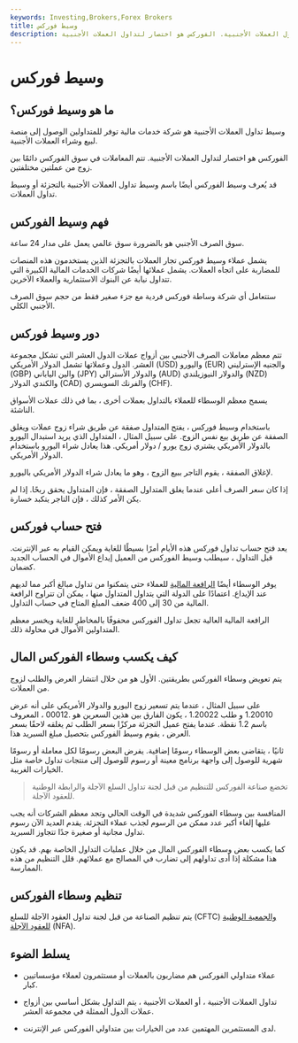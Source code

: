 ```yaml
---
keywords: Investing,Brokers,Forex Brokers
title: وسيط فوركس
description: وسيط الفوركس هو شركة خدمات مالية تقدم لعملائها القدرة على تداول العملات الأجنبية. الفوركس هو اختصار لتداول العملات الأجنبية.
---
```


# وسيط فوركس
## ما هو وسيط فوركس؟

وسيط تداول العملات الأجنبية هو شركة خدمات مالية توفر للمتداولين الوصول إلى منصة لبيع وشراء العملات الأجنبية.

الفوركس هو اختصار لتداول العملات الأجنبية. تتم المعاملات في سوق الفوركس دائمًا بين زوج من عملتين مختلفتين.

قد يُعرف وسيط الفوركس أيضًا باسم وسيط تداول العملات الأجنبية بالتجزئة أو وسيط تداول العملات.

## فهم وسيط الفوركس

سوق الصرف الأجنبي هو بالضرورة سوق عالمي يعمل على مدار 24 ساعة.

يشمل عملاء وسيط فوركس تجار العملات بالتجزئة الذين يستخدمون هذه المنصات للمضاربة على اتجاه العملات. يشمل عملائها أيضًا شركات الخدمات المالية الكبيرة التي تتداول نيابة عن البنوك الاستثمارية والعملاء الآخرين.

ستتعامل أي شركة وساطة فوركس فردية مع جزء صغير فقط من حجم سوق الصرف الأجنبي الكلي.

## دور وسيط فوركس

تتم معظم معاملات الصرف الأجنبي بين أزواج عملات الدول العشر التي تشكل مجموعة العشر. الدول وعملاتها تشمل الدولار الأمريكي (USD) واليورو (EUR) والجنيه الإسترليني (GBP) والين الياباني (JPY) والدولار الأسترالي (AUD) والدولار النيوزيلندي (NZD) والكندي الدولار (CAD) والفرنك السويسري (CHF).

يسمح معظم الوسطاء للعملاء بالتداول بعملات أخرى ، بما في ذلك عملات الأسواق الناشئة.

باستخدام وسيط فوركس ، يفتح المتداول صفقة عن طريق شراء زوج عملات ويغلق الصفقة عن طريق بيع نفس الزوج. على سبيل المثال ، المتداول الذي يريد استبدال اليورو بالدولار الأمريكي يشتري زوج يورو / دولار أمريكي. هذا يعادل شراء اليورو باستخدام الدولار الأمريكي.

لإغلاق الصفقة ، يقوم التاجر ببيع الزوج ، وهو ما يعادل شراء الدولار الأمريكي باليورو.

إذا كان سعر الصرف أعلى عندما يغلق المتداول الصفقة ، فإن المتداول يحقق ربحًا. إذا لم يكن الأمر كذلك ، فإن التاجر يتكبد خسارة.

## فتح حساب فوركس

يعد فتح حساب تداول فوركس هذه الأيام أمرًا بسيطًا للغاية ويمكن القيام به عبر الإنترنت. قبل التداول ، سيطلب وسيط الفوركس من العميل إيداع الأموال في الحساب الجديد كضمان.

يوفر الوسطاء أيضًا [الرافعة المالية](/leverage) للعملاء حتى يتمكنوا من تداول مبالغ أكبر مما لديهم عند الإيداع. اعتمادًا على الدولة التي يتداول المتداول منها ، يمكن أن تتراوح الرافعة المالية من 30 إلى 400 ضعف المبلغ المتاح في حساب التداول.

الرافعة المالية العالية تجعل تداول الفوركس محفوفًا بالمخاطر للغاية ويخسر معظم المتداولين الأموال في محاولة ذلك.

## كيف يكسب وسطاء الفوركس المال

يتم تعويض وسطاء الفوركس بطريقتين. الأول هو من خلال انتشار العرض والطلب لزوج من العملات.

على سبيل المثال ، عندما يتم تسعير زوج اليورو والدولار الأمريكي على أنه عرض 1.20010 و طلب 1.20022 ، يكون الفارق بين هذين السعرين هو .00012 ، المعروف باسم 1.2 نقطة. عندما يفتح عميل التجزئة مركزًا بسعر الطلب ثم يغلقه لاحقًا بسعر العرض ، يقوم وسيط الفوركس بتحصيل مبلغ السبريد هذا.

ثانيًا ، يتقاضى بعض الوسطاء رسومًا إضافية. يفرض البعض رسومًا لكل معاملة أو رسومًا شهرية للوصول إلى واجهة برنامج معينة أو رسوم للوصول إلى منتجات تداول خاصة مثل الخيارات الغريبة.

> تخضع صناعة الفوركس للتنظيم من قبل لجنة تداول السلع الآجلة والرابطة الوطنية للعقود الآجلة.

>

المنافسة بين وسطاء الفوركس شديدة في الوقت الحالي وتجد معظم الشركات أنه يجب عليها إلغاء أكبر عدد ممكن من الرسوم لجذب عملاء التجزئة. يقدم العديد الآن رسوم تداول مجانية أو صغيرة جدًا تتجاوز السبريد.

كما يكسب بعض وسطاء الفوركس المال من خلال عمليات التداول الخاصة بهم. قد يكون هذا مشكلة إذا أدى تداولهم إلى تضارب في المصالح مع عملائهم. قلل التنظيم من هذه الممارسة.

## تنظيم وسطاء الفوركس

يتم تنظيم الصناعة من قبل لجنة تداول العقود الآجلة للسلع (CFTC) [والجمعية الوطنية للعقود الآجلة](/nfa) (NFA).

## يسلط الضوء

- عملاء متداولي الفوركس هم مضاربون بالعملات أو مستثمرون لعملاء مؤسساتيين كبار.

- تداول العملات الأجنبية ، أو العملات الأجنبية ، يتم التداول بشكل أساسي بين أزواج عملات الدول الممثلة في مجموعة العشر.

- لدى المستثمرين المهتمين عدد من الخيارات بين متداولي الفوركس عبر الإنترنت.

